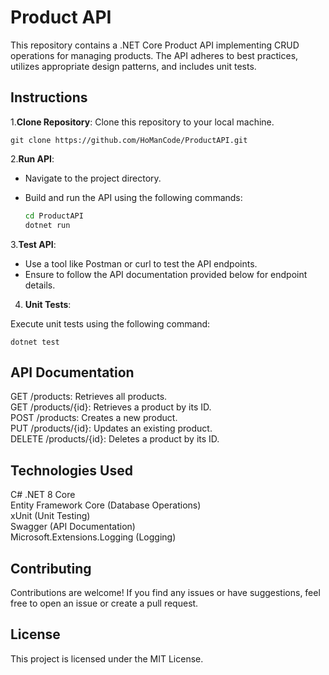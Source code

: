 # Product API

This repository contains a .NET Core Product API implementing CRUD operations for managing products. The API adheres to best practices, utilizes appropriate design patterns, and includes unit tests.

## Instructions

1.**Clone Repository**: 
Clone this repository to your local machine.

    
    git clone https://github.com/HoManCode/ProductAPI.git

2.**Run API**: 
- Navigate to the project directory.
- Build and run the API using the following commands:


    ```bash
    cd ProductAPI
    dotnet run

3.**Test API**:
- Use a tool like Postman or curl to test the API endpoints.
- Ensure to follow the API documentation provided below for endpoint details.
4. **Unit Tests**:

Execute unit tests using the following command:

    dotnet test

## API Documentation
GET /products: Retrieves all products.<br>GET /products/{id}: Retrieves a product by its ID.<br>POST /products: Creates a new product.<br>PUT /products/{id}: Updates an existing product.<br>DELETE /products/{id}: Deletes a product by its ID.

## Technologies Used
C# .NET 8 Core<br>Entity Framework Core (Database Operations)<br>xUnit (Unit Testing)<br>Swagger (API Documentation)<br>Microsoft.Extensions.Logging (Logging)

## Contributing
Contributions are welcome! If you find any issues or have suggestions, feel free to open an issue or create a pull request.

## License
This project is licensed under the MIT License.